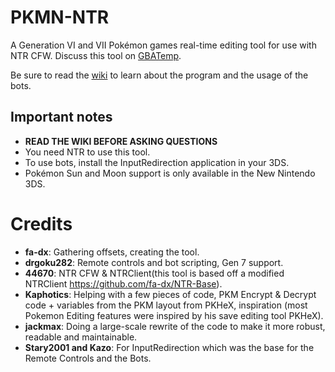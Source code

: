 # PKMN-NTR
A Generation VI and VII Pokémon games real-time editing tool for use with NTR CFW. Discuss this tool on [GBATemp](http://gbatemp.net/threads/wip-pkmn-ntr-pok%C3%A9mon-gen-6-memory-editor.441892/).

Be sure to read the [wiki](https://github.com/drgoku282/PKMN-NTR/wiki) to learn about the program and the usage of the bots.

## Important notes
- **READ THE WIKI BEFORE ASKING QUESTIONS**
- You need NTR to use this tool.
- To use bots, install the InputRedirection application in your 3DS.
- Pokémon Sun and Moon support is only available in the New Nintendo 3DS.

# Credits
- **fa-dx**: Gathering offsets, creating the tool.
- **drgoku282**: Remote controls and bot scripting, Gen 7 support.
- **44670**: NTR CFW & NTRClient(this tool is based off a modified NTRClient https://github.com/fa-dx/NTR-Base).
- **Kaphotics**: Helping with a few pieces of code, PKM Encrypt & Decrypt code + variables from the PKM layout from PKHeX, inspiration (most Pokemon Editing features were inspired by his save editing tool PKHeX).
- **jackmax**: Doing a large-scale rewrite of the code to make it more robust, readable and maintainable.
- **Stary2001 and Kazo**: For InputRedirection which was the base for the Remote Controls and the Bots.
